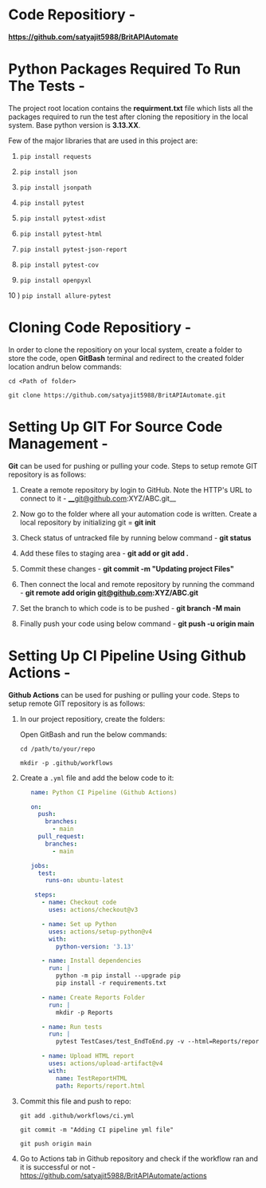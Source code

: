 # Code Repositiory -

__https://github.com/satyajit5988/BritAPIAutomate__

# Python Packages Required To Run The Tests -

The project root location contains the __requirment.txt__ file which lists all the packages required to run the test after cloning the repositiory in the local system. Base python version is __3.13.XX__.

Few of the major libraries that are used in this project are:

1) ```pip install requests```

2) ```pip install json```

3) ```pip install jsonpath```

4) ```pip install pytest```

5) ```pip install pytest-xdist```

6) ```pip install pytest-html```

7) ```pip install pytest-json-report```

8) ```pip install pytest-cov```

9) ```pip install openpyxl```

10 ) ```pip install allure-pytest```

# Cloning Code Repositiory - 

In order to clone the repositiory on your local system, create a folder to store the code, open __GitBash__ terminal and redirect to the created folder location andrun below commands:

```cd <Path of folder>```

```git clone https://github.com/satyajit5988/BritAPIAutomate.git```

# Setting Up GIT For Source Code Management -

__Git__ can be used for pushing or pulling your code. Steps to setup remote GIT repository is as follows:

1) Create a remote repository by login to GitHub. 
   Note the HTTP's URL to connect to it - __git@github.com:XYZ/ABC.git__

2) Now go to the folder where all your automation code is written.
   Create a local repository by initializing git = __git init__

3) Check status of untracked file by running below command - 
   __git status__
4) Add these files to staging area - 
   __git add <filename> or git add .__
5) Commit these changes -
   __git commit -m "Updating project Files"__
6) Then connect the local and remote repository by running the command - 
   __git remote add origin git@github.com:XYZ/ABC.git__
7) Set the branch to which code is to be pushed - 
   __git branch -M main__
8) Finally push your code using below command - 
   __git push -u origin main__

# Setting Up CI Pipeline Using Github Actions -

__Github Actions__ can be used for pushing or pulling your code. Steps to setup remote GIT repository is as follows:

1) In our project repositiory, create the folders: 

   Open GitBash and run the below commands:

   ```cd /path/to/your/repo```

   ```mkdir -p .github/workflows```

2) Create a ```.yml``` file and add the below code to it:

   ```yaml
      name: Python CI Pipeline (Github Actions)

      on:
        push:
          branches:
            - main
        pull_request:
          branches:
            - main

      jobs:
        test:
          runs-on: ubuntu-latest

       steps:
         - name: Checkout code
           uses: actions/checkout@v3

         - name: Set up Python
           uses: actions/setup-python@v4
           with:
             python-version: '3.13'

         - name: Install dependencies
           run: |
             python -m pip install --upgrade pip
             pip install -r requirements.txt

         - name: Create Reports Folder
           run: |
             mkdir -p Reports

         - name: Run tests
           run: |
             pytest TestCases/test_EndToEnd.py -v --html=Reports/report.html --capture=no --disable-warnings

         - name: Upload HTML report
           uses: actions/upload-artifact@v4
           with:
             name: TestReportHTML
             path: Reports/report.html

4) Commit this file and push to repo:

   ```git add .github/workflows/ci.yml```

   ```git commit -m "Adding CI pipeline yml file"```

   ```git push origin main```   
          
5) Go to Actions tab in Github repository and check if the workflow ran and it is successful or not - https://github.com/satyajit5988/BritAPIAutomate/actions
